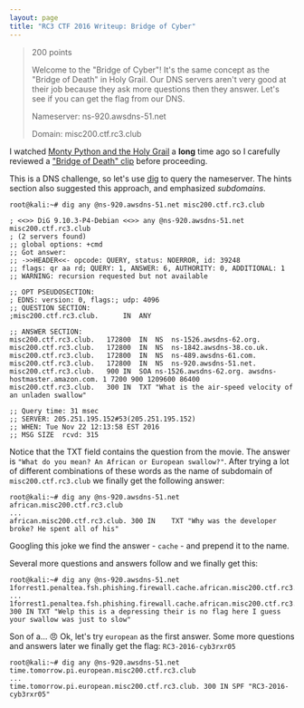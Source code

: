 ```yaml
---
layout: page
title: "RC3 CTF 2016 Writeup: Bridge of Cyber"
---
```


> 200 points
>
> Welcome to the "Bridge of Cyber"! It's the same concept as the "Bridge of Death" in Holy Grail. Our DNS servers aren't very good at their job because they ask more questions then they answer. Let's see if you can get the flag from our DNS.
>
>Nameserver: ns-920.awsdns-51.net
>
>Domain: misc200.ctf.rc3.club

I watched [Monty Python and the Holy Grail](http://www.imdb.com/title/tt0071853/) a **long** time ago so I carefully reviewed a ["Bridge of Death" clip](https://www.youtube.com/watch?v=cV0tCphFMr8) before proceeding.

This is a DNS challenge, so let's use [dig](https://en.wikipedia.org/wiki/Dig_%28command%29) to query the nameserver. The hints section also suggested this approach, and emphasized *subdomains*.

```
root@kali:~# dig any @ns-920.awsdns-51.net misc200.ctf.rc3.club

; <<>> DiG 9.10.3-P4-Debian <<>> any @ns-920.awsdns-51.net misc200.ctf.rc3.club
; (2 servers found)
;; global options: +cmd
;; Got answer:
;; ->>HEADER<<- opcode: QUERY, status: NOERROR, id: 39248
;; flags: qr aa rd; QUERY: 1, ANSWER: 6, AUTHORITY: 0, ADDITIONAL: 1
;; WARNING: recursion requested but not available

;; OPT PSEUDOSECTION:
; EDNS: version: 0, flags:; udp: 4096
;; QUESTION SECTION:
;misc200.ctf.rc3.club.		IN	ANY

;; ANSWER SECTION:
misc200.ctf.rc3.club.	172800	IN	NS	ns-1526.awsdns-62.org.
misc200.ctf.rc3.club.	172800	IN	NS	ns-1842.awsdns-38.co.uk.
misc200.ctf.rc3.club.	172800	IN	NS	ns-489.awsdns-61.com.
misc200.ctf.rc3.club.	172800	IN	NS	ns-920.awsdns-51.net.
misc200.ctf.rc3.club.	900	IN	SOA	ns-1526.awsdns-62.org. awsdns-hostmaster.amazon.com. 1 7200 900 1209600 86400
misc200.ctf.rc3.club.	300	IN	TXT	"What is the air-speed velocity of an unladen swallow"

;; Query time: 31 msec
;; SERVER: 205.251.195.152#53(205.251.195.152)
;; WHEN: Tue Nov 22 12:13:58 EST 2016
;; MSG SIZE  rcvd: 315
```

Notice that the TXT field contains the question from the movie. The answer is ```"What do you mean? An African or European swallow?"```. After trying a lot of different combinations of these words as the name of subdomain of ```misc200.ctf.rc3.club``` we finally get the following answer:

```
root@kali:~# dig any @ns-920.awsdns-51.net african.misc200.ctf.rc3.club
...
african.misc200.ctf.rc3.club. 300 IN	TXT	"Why was the developer broke? He spent all of his"
```

Googling this joke we find the answer - ```cache``` - and prepend it to the name. 

Several more questions and answers follow and we finally get this:

```
root@kali:~# dig any @ns-920.awsdns-51.net 1forrest1.penaltea.fsh.phishing.firewall.cache.african.misc200.ctf.rc3.club
...
1forrest1.penaltea.fsh.phishing.firewall.cache.african.misc200.ctf.rc3.club. 300 IN TXT	"Welp this is a depressing their is no flag here I guess your swallow was just to slow"
```

Son of a... :angry: Ok, let's try ```european``` as the first answer. Some more questions and answers later we finally get the flag: ```RC3-2016-cyb3rxr05```

```
root@kali:~# dig any @ns-920.awsdns-51.net time.tomorrow.pi.european.misc200.ctf.rc3.club
...
time.tomorrow.pi.european.misc200.ctf.rc3.club.	300 IN SPF "RC3-2016-cyb3rxr05"
```

